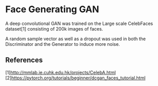 # Face Generating GAN

A deep convolutional GAN was trained on the Large scale CelebFaces dataset[1] consisting of 200k images of faces.

A random sample vector as well as a dropout was used in both the Discriminator and the Generator to induce more noise.



## References  
[1]http://mmlab.ie.cuhk.edu.hk/projects/CelebA.html  
[2]https://pytorch.org/tutorials/beginner/dcgan_faces_tutorial.html
